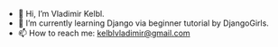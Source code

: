 - 👋 Hi, I’m Vladimir Kelbl.
- 🌱 I’m currently learning Django via beginner tutorial by DjangoGirls.
- 📫 How to reach me: kelblvladimir@gmail.com

<!---
vladimirkelbl/vladimirkelbl is a ✨ special ✨ repository because its `README.md` (this file) appears on your GitHub profile.
You can click the Preview link to take a look at your changes.
--->
